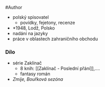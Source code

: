 #Author 

- polský spisovatel
	- povídky, fejetony, recenze
- \*1948, Lodž, Polsko
- nadání na jazyky
- práce v oblastech zahraničního obchodu
### Dílo
- série Zaklínač
	- 8 knih: [[Zaklínač - Poslední přání]],....
	- fantasy román
- *Zmije, Bouřková sezóna*